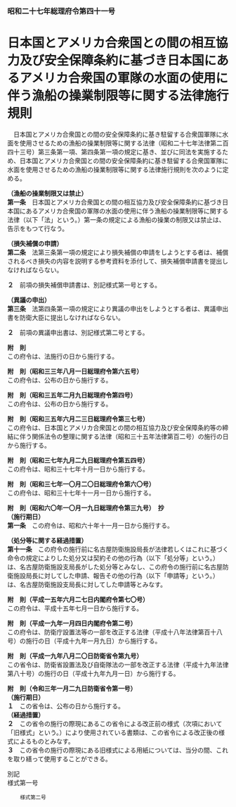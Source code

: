 ### 昭和二十七年総理府令第四十一号  
# 日本国とアメリカ合衆国との間の相互協力及び安全保障条約に基づき日本国にあるアメリカ合衆国の軍隊の水面の使用に伴う漁船の操業制限等に関する法律施行規則  
　日本国とアメリカ合衆国との間の安全保障条約に基き駐留する合衆国軍隊に水面を使用させるための漁船の操業制限等に関する法律（昭和二十七年法律第二百四十三号）第三条第一項、第四条第一項の規定に基き、並びに同法を実施するため、日本国とアメリカ合衆国との間の安全保障条約に基き駐留する合衆国軍隊に水面を使用させるための漁船の操業制限等に関する法律施行規則を次のように定める。  
  
**（漁船の操業制限又は禁止）**  
**第一条**　日本国とアメリカ合衆国との間の相互協力及び安全保障条約に基づき日本国にあるアメリカ合衆国の軍隊の水面の使用に伴う漁船の操業制限等に関する法律（以下「法」という。）第一条の規定による漁船の操業の制限又は禁止は、告示をもつて行なう。  
  
**（損失補償の申請）**  
**第二条**　法第三条第一項の規定により損失補償の申請をしようとする者は、補償されるべき損失の内容を説明する参考資料を添付して、損失補償申請書を提出しなければならない。  
  
**２**　前項の損失補償申請書は、別記様式第一号とする。  
  
**（異議の申出）**  
**第三条**　法第四条第一項の規定により異議の申出をしようとする者は、異議申出書を防衛大臣に提出しなければならない。  
  
**２**　前項の異議申出書は、別記様式第二号とする。  
  
**附　則**  
この府令は、法施行の日から施行する。  
  
**附　則（昭和三三年八月一日総理府令第六五号）**  
この府令は、公布の日から施行する。  
  
**附　則（昭和三五年二月九日総理府令第四号）**  
この府令は、公布の日から施行する。  
  
**附　則（昭和三五年六月二三日総理府令第三七号）**  
この府令は、日本国とアメリカ合衆国との間の相互協力及び安全保障条約等の締結に伴う関係法令の整理に関する法律（昭和三十五年法律第百二号）の施行の日から施行する。  
  
**附　則（昭和三七年九月二九日総理府令第五四号）**  
この府令は、昭和三十七年十月一日から施行する。  
  
**附　則（昭和三七年一〇月二〇日総理府令第六〇号）**  
この府令は、昭和三十七年十一月一日から施行する。  
  
**附　則（昭和六〇年一〇月一九日総理府令第三九号）　抄**  
**（施行期日）**  
**第一条**　この府令は、昭和六十年十一月一日から施行する。  
  
**（処分等に関する経過措置）**  
**第十一条**　この府令の施行前に名古屋防衛施設局長が法律若しくはこれに基づく命令の規定によりした処分又は契約その他の行為（以下「処分等」という。）は、名古屋防衛施設支局長がした処分等とみなし、この府令の施行前に名古屋防衛施設局長に対してした申請、報告その他の行為（以下「申請等」という。）は、名古屋防衛施設支局長に対してした申請等とみなす。  
  
**附　則（平成一五年六月二七日内閣府令第七〇号）**  
この府令は、平成十五年七月一日から施行する。  
  
**附　則（平成一九年一月四日内閣府令第二号）**  
この府令は、防衛庁設置法等の一部を改正する法律（平成十八年法律第百十八号）の施行の日（平成十九年一月九日）から施行する。  
  
**附　則（平成一九年八月二〇日防衛省令第九号）**  
この省令は、防衛省設置法及び自衛隊法の一部を改正する法律（平成十九年法律第八十号）の施行の日（平成十九年九月一日）から施行する。  
  
**附　則（令和三年一月二九日防衛省令第一号）**  
**（施行期日）**  
**１**　この省令は、公布の日から施行する。  
**（経過措置）**  
**２**　この省令の施行の際現にあるこの省令による改正前の様式（次項において「旧様式」という。）により使用されている書類は、この省令による改正後の様式によるものとみなす。  
**３**　この省令の施行の際現にある旧様式による用紙については、当分の間、これを取り繕って使用することができる。  
  
別記  
様式第一号
          
        様式第二号
          
        